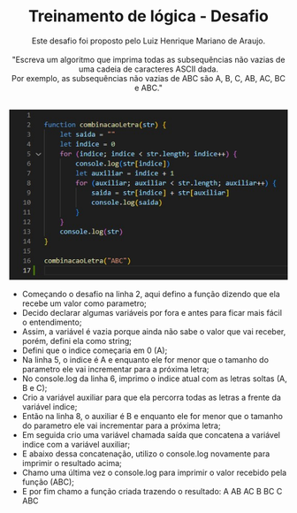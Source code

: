 <h1 align="center"> Treinamento de lógica - Desafio </h1>

<p align="center">
Este desafio foi proposto pelo Luiz Henrique Mariano de Araujo.<br/><br/>
"Escreva um algoritmo que imprima todas as subsequências não vazias de uma cadeia de caracteres ASCII dada.<br/>
Por exemplo, as subsequências não vazias de ABC são A, B, C, AB, AC, BC e ABC."<br/><br/>
</p>

<p align="center">
  <img alt="Preview" src="./images/preview.jpg">
</p>

- Começando o desafio na linha 2, aqui defino a função dizendo que ela recebe um valor como parametro;
- Decido declarar algumas variáveis por fora e antes para ficar mais fácil o entendimento;
- Assim, a variável é vazia porque ainda não sabe o valor que vai receber, porém, defini ela como string;
- Defini que o indice começaria em 0 (A);
- Na linha 5, o indice é A e enquanto ele for menor que o tamanho do parametro ele vai incrementar para a próxima letra;
- No console.log da linha 6, imprimo o indice atual com as letras soltas (A, B e C);
- Crio a variável auxiliar para que ela percorra todas as letras a frente da variável indice;
- Então na linha 8, o auxiliar é B e enquanto ele for menor que o tamanho do parametro ele vai incrementar para a próxima letra;
- Em seguida crio uma variável chamada saída que concatena a variável indice com a variável auxiliar;
- E abaixo dessa concatenação, utilizo o console.log novamente para imprimir o resultado acima;
- Chamo uma última vez o console.log para imprimir o valor recebido pela função (ABC);
- E por fim chamo a função criada trazendo o resultado:
  A
  AB
  AC
  B
  BC
  C
  ABC
